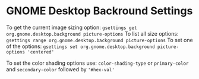 # GNOME Desktop Backround Settings

To get the current image sizing option:
```gsettings get org.gnome.desktop.background picture-options```
To list all size options:
```gsettings range org.gnome.desktop.background picture-options```
To set one of the options:
```gsettings set org.gnome.desktop.background picture-options 'centered'```

To set the color shading options use:
```color-shading-type``` or ```primary-color``` and ```secondary-color``` followed by ```'#hex-val'```